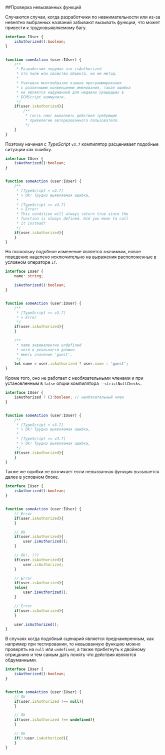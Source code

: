 ##Проверка невызванных функций

Случаются случаи, когда разработчики по невнимательности или из-за невнятно выбранных названий забывают вызывать функции, что может привести к трудновыявляемому багу. 

```ts
interface IUser {
    isAuthorized():boolean;
}


function someAction (user:IUser) {
    /**
     * Разработчик подумал что isAuthorized
     * это поле или свойство объекта, но не метод.
     * 
     * Учитывая многообразие языков программирования
     * с различными конвенциями именования, такая ошибка
     * не является надуманной для недавно пришедших в
     * ECMScript коммунити.
     */
    if(user.isAuthorized){
        /**
         * гость смог выполнить действия требующие
         * привелегии авторизованного пользователя.
         */
    }
}
```

Поэтому начиная с _TypeScript_ `v3.7` компилятор расценивает подобные ситуации как ошибку.

```ts
interface IUser {
    isAuthorized():boolean;
}


function someAction (user:IUser) {
    /**
     * [TypeScript < v3.7]
     * > Ok! Трудно выявляемая ошибка,
     * 
     * [TypeScript >= v3.7]
     * > Error! 
     * This condition will always return true since the
     * function is always defined. Did you mean to call
     * it instead?
     */
    if(user.isAuthorized){
    }
}
```

Но поскольку подобное изменение является значимым, новое поведение нацелено исключительно на выражения расположенные в условном операторе `if`.

```ts
interface IUser {
    name: string;

    isAuthorized():boolean;
}


function someAction (user:IUser) {
    /**
     * [TypeScript >= v3.7]
     * > Error
     */
    if(user.isAuthorized){
    }

    /**
     * name эквивалентно undefined
     * хотя в реальности должно
     * иметь значение 'guest'.
     */
    let name = user.isAuthorized ? user.name : 'guest';
}
```

Кроме того, оно не работает с необязательными членами и при установленным в `false` опции компилятора `--strictNullChecks`.

```ts
interface IUser {
    isAuthorized ? ():boolean; // необязательный член
}


function someAction (user:IUser) {
    /**
     * [TypeScript < v3.7]
     * > Ok! Трудно выявляемая ошибка,
     * 
     * [TypeScript >= v3.7]
     * > Ok! Трудно выявляемая ошибка,
     */
    if(user.isAuthorized){
    }
}
```

Также же ошибки не возникает если невызванная функция вызывается далее в условном блоке.

```ts
interface IUser {
    isAuthorized():boolean;
}


function someAction (user:IUser) {
    // Error
    if(user.isAuthorized){
    }

    // Ok
    if(user.isAuthorized){
        user.isAuthorized();
    }

    // Ok!, ???
    if(user.isAuthorized){
        user.isAuthorized;
    }

    // Error
    if(user.isAuthorized){
    }else{
        user.isAuthorized();
    }

    // Error
    if(user.isAuthorized){
    }

    user.isAuthorized();
}
```

В случаях когда подобный сценарий является преднамеренным, как например при тестировании, то невызванную функцию можно проверять на `null` или `undefined`, а также прибегнуть к двойному отрицанию и тем самым дать понять что действия являются обдуманными.

```ts
interface IUser {
    isAuthorized():boolean;
}


function someAction (user:IUser) {
    // Ok
    if(user.isAuthorized !== null){
    }

    // Ok
    if(user.isAuthorized !== undefined){
    }

    // Ok
    if(!!user.isAuthorized){
    }
}
```

